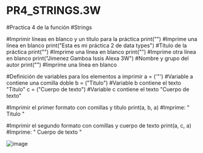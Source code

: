 # PR4_STRINGS.3W
#Practica 4 de la función
#Strings

#Imprimir líneas en blanco y un título para la práctica
print("")  #Imprime una línea en blanco
print("Esta es mi práctica 2 de data types")  #Título de la práctica
print("")  #Imprime una línea en blanco
print("")  #Imprime otra línea en blanco
print("Jimenez Gamboa Issis Alexa 3W")  #Nombre y grupo del autor
print("")  #Imprime una línea en blanco

#Definición de variables para los elementos a imprimir
a = ('"')  #Variable a contiene una comilla doble
b = ("Titulo")  #Variable b contiene el texto "Titulo"
c = ("Cuerpo de texto")  #Variable c contiene el texto "Cuerpo de texto"

#Imprimir el primer formato con comillas y título
print(a, b, a)  #Imprime: " Titulo "

#Imprimir el segundo formato con comillas y cuerpo de texto
print(a, c, a)  #Imprime: " Cuerpo de texto "

![image](https://github.com/user-attachments/assets/e5bfd992-b660-41be-8220-dd711ab45d7c)
